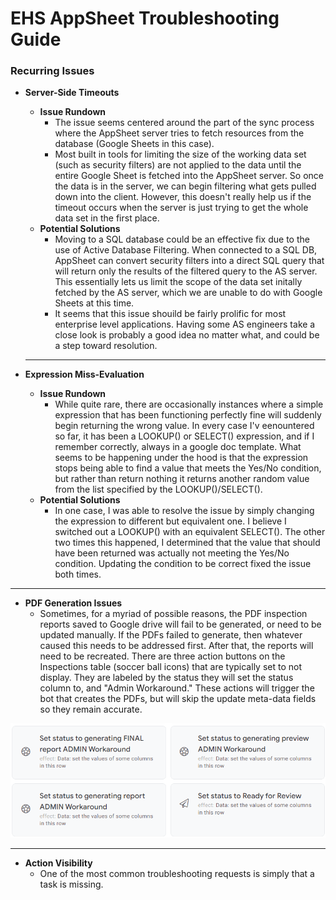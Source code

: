 # EHS AppSheet Troubleshooting Guide


### Recurring Issues

- **Server-Side Timeouts**
  - **Issue Rundown**
    - The issue seems centered around the part of the sync process where the AppSheet server tries to fetch resources from the database (Google Sheets in this case).  
    - Most built in tools for limiting the size of the working data set (such as security filters) are not applied to the data until the entire Google Sheet is fetched into the AppSheet server. So once the data is in the server, we can begin filtering what gets pulled down into the client. However, this doesn't really help us if the timeout occurs when the server is just trying to get the whole data set in the first place.
  - **Potential Solutions**
    - Moving to a SQL database could be an effective fix due to the use of Active Database Filtering. When connected to a SQL DB, AppSheet can convert security filters into a direct SQL query that will return only the results of the filtered query to the AS server. This essentially lets us limit the scope of the data set initally fetched by the AS server, which we are unable to do with Google Sheets at this time.
    - It seems that this issue shouild be fairly prolific for most enterprise level applications. Having some AS engineers take a close look is probably a good idea no matter what, and could be a step toward resolution.
  ---

- **Expression Miss-Evaluation**
  - **Issue Rundown**
    - While quite rare, there are occasionally instances where a simple expression that has been functioning perfectly fine will suddenly begin returning the wrong value. In every case I'v eenountered so far, it has been a LOOKUP() or SELECT() expression, and if I remember correctly, always in a google doc template. What seems to be happening under the hood is that the expression stops being able to find a value that meets the Yes/No condition, but rather than return nothing it returns another random value from the list specified by the LOOKUP()/SELECT().
  - **Potential Solutions**
    - In one case, I was able to resolve the issue by simply changing the expression to different but equivalent one. I believe I switched out a LOOKUP() with an equivalent SELECT(). The other two times this happened, I determined that the value that should have been returned was actually not meeting the Yes/No condition. Updating the condition to be correct fixed the issue both times. 

---

- **PDF Generation Issues** 
  - Sometimes, for a myriad of possible reasons, the PDF inspection reports saved to Google drive will fail to be generated, or need to be updated manually. If the PDFs failed to generate, then whatever caused this needs to be addressed first. After that, the reports will need to be recreated. There are three action buttons on the Inspections table (soccer ball icons) that are typically set to not display. They are labeled by the status they will set the status column to, and "Admin Workaround." These actions will trigger the bot that creates the PDFs, but will skip the update meta-data fields so they remain accurate. 
  
![Admin Workaround Actions](/assets/Admin%20Actions%20Screenshot.png "Admin Workaround Actions")

___

- **Action Visibility** 
  - One of the most common troubleshooting requests is simply that a task is missing. 
